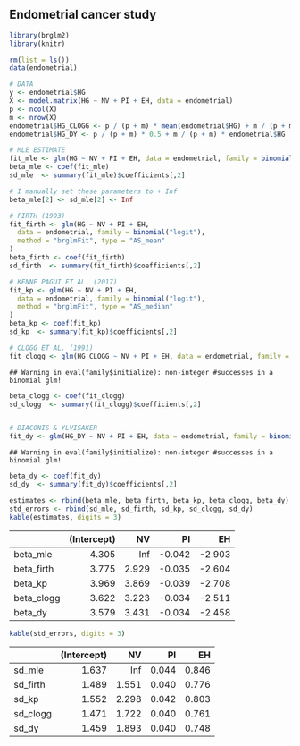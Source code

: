 ## Endometrial cancer study

``` r
library(brglm2)
library(knitr)

rm(list = ls())
data(endometrial)

# DATA
y <- endometrial$HG
X <- model.matrix(HG ~ NV + PI + EH, data = endometrial)
p <- ncol(X)
m <- nrow(X)
endometrial$HG_CLOGG <- p / (p + m) * mean(endometrial$HG) + m / (p + m) * endometrial$HG
endometrial$HG_DY <- p / (p + m) * 0.5 + m / (p + m) * endometrial$HG

# MLE ESTIMATE
fit_mle <- glm(HG ~ NV + PI + EH, data = endometrial, family = binomial("logit"))
beta_mle <- coef(fit_mle)
sd_mle  <- summary(fit_mle)$coefficients[,2]

# I manually set these parameters to + Inf 
beta_mle[2] <- sd_mle[2] <- Inf

# FIRTH (1993)
fit_firth <- glm(HG ~ NV + PI + EH,
  data = endometrial, family = binomial("logit"),
  method = "brglmFit", type = "AS_mean"
)
beta_firth <- coef(fit_firth)
sd_firth  <- summary(fit_firth)$coefficients[,2]

# KENNE PAGUI ET AL. (2017)
fit_kp <- glm(HG ~ NV + PI + EH,
  data = endometrial, family = binomial("logit"),
  method = "brglmFit", type = "AS_median"
)
beta_kp <- coef(fit_kp)
sd_kp  <- summary(fit_kp)$coefficients[,2]

# CLOGG ET AL. (1991)
fit_clogg <- glm(HG_CLOGG ~ NV + PI + EH, data = endometrial, family = binomial("logit"))
```

    ## Warning in eval(family$initialize): non-integer #successes in a binomial glm!

``` r
beta_clogg <- coef(fit_clogg)
sd_clogg  <- summary(fit_clogg)$coefficients[,2]


# DIACONIS & YLVISAKER
fit_dy <- glm(HG_DY ~ NV + PI + EH, data = endometrial, family = binomial("logit"))
```

    ## Warning in eval(family$initialize): non-integer #successes in a binomial glm!

``` r
beta_dy <- coef(fit_dy)
sd_dy  <- summary(fit_dy)$coefficients[,2]

estimates <- rbind(beta_mle, beta_firth, beta_kp, beta_clogg, beta_dy)
std_errors <- rbind(sd_mle, sd_firth, sd_kp, sd_clogg, sd_dy)
kable(estimates, digits = 3)
```

|            | (Intercept) |    NV |     PI |     EH |
|:-----------|------------:|------:|-------:|-------:|
| beta_mle   |       4.305 |   Inf | -0.042 | -2.903 |
| beta_firth |       3.775 | 2.929 | -0.035 | -2.604 |
| beta_kp    |       3.969 | 3.869 | -0.039 | -2.708 |
| beta_clogg |       3.622 | 3.223 | -0.034 | -2.511 |
| beta_dy    |       3.579 | 3.431 | -0.034 | -2.458 |

``` r
kable(std_errors, digits = 3)
```

|          | (Intercept) |    NV |    PI |    EH |
|:---------|------------:|------:|------:|------:|
| sd_mle   |       1.637 |   Inf | 0.044 | 0.846 |
| sd_firth |       1.489 | 1.551 | 0.040 | 0.776 |
| sd_kp    |       1.552 | 2.298 | 0.042 | 0.803 |
| sd_clogg |       1.471 | 1.722 | 0.040 | 0.761 |
| sd_dy    |       1.459 | 1.893 | 0.040 | 0.748 |
